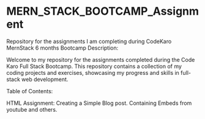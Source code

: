 # MERN_STACK_BOOTCAMP_Assignment
Repository for the assignments I am completing during CodeKaro MernStack 6 months Bootcamp 
Description:

Welcome to my repository for the assignments completed during the Code Karo Full Stack Bootcamp. This repository contains a collection of my coding projects and exercises, showcasing my progress and skills in full-stack web development.

Table of Contents:

HTML Assignment: Creating a Simple Blog post. Containing Embeds from youtube and others.

